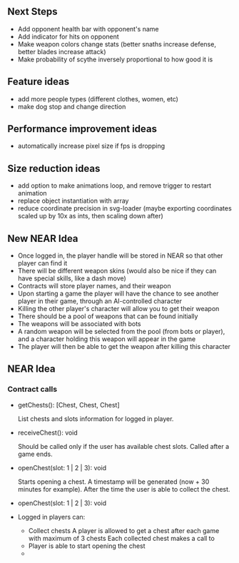 ## Next Steps

-   Add opponent health bar with opponent's name
-   Add indicator for hits on opponent
-   Make weapon colors change stats (better snaths increase defense, better blades increase attack)
-   Make probability of scythe inversely proportional to how good it is

## Feature ideas

-   add more people types (different clothes, women, etc)
-   make dog stop and change direction

## Performance improvement ideas

-   automatically increase pixel size if fps is dropping

## Size reduction ideas

-   add option to make animations loop, and remove trigger to restart animation
-   replace object instantiation with array
-   reduce coordinate precision in svg-loader (maybe exporting coordinates scaled up by 10x as ints, then scaling down after)

## New NEAR Idea

-   Once logged in, the player handle will be stored in NEAR so that other player can find it
-   There will be different weapon skins (would also be nice if they can have special skills, like a dash move)
-   Contracts will store player names, and their weapon
-   Upon starting a game the player will have the chance to see another player in their game, through an AI-controlled character
-   Killing the other player's character will allow you to get their weapon
-   There should be a pool of weapons that can be found initially
-   The weapons will be associated with bots
-   A random weapon will be selected from the pool (from bots or player), and a character holding this weapon will appear in the game
-   The player will then be able to get the weapon after killing this character

## NEAR Idea

### Contract calls

-   getChests(): [Chest, Chest, Chest]

    List chests and slots information for logged in player.

-   receiveChest(): void

    Should be called only if the user has available chest slots.
    Called after a game ends.

-   openChest(slot: 1 | 2 | 3): void

    Starts opening a chest. A timestamp will be generated (now + 30 minutes for example).
    After the time the user is able to collect the chest.

-   openChest(slot: 1 | 2 | 3): void

-   Logged in players can:
    -   Collect chests
        A player is allowed to get a chest after each game with maximum of 3 chests
        Each collected chest makes a call to
    -   Player is able to start opening the chest
    -
